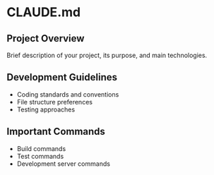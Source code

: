 # CLAUDE.md

## Project Overview

Brief description of your project, its purpose, and main technologies.

## Development Guidelines

- Coding standards and conventions
- File structure preferences
- Testing approaches

## Important Commands

- Build commands
- Test commands
- Development server commands
